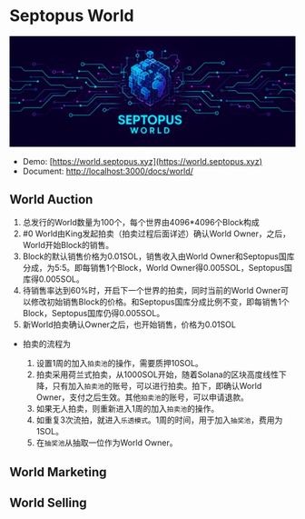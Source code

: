 # Septopus World

![world](img/world.png)

* Demo: [https://world.septopus.xyz](https://world.septopus.xyz)
* Document: [http://localhost:3000/docs/world/](http://localhost:3000/docs/world/)

## World Auction

  1. 总发行的World数量为100个，每个世界由4096*4096个Block构成
  2. #0 World由King发起拍卖（拍卖过程后面详述）确认World Owner，之后，World开始Block的销售。
  3. Block的默认销售价格为0.01SOL，销售收入由World Owner和Septopus国库分成，为5:5。即每销售1个Block，World Owner得0.005SOL，Septopus国库得0.005SOL。
  4. 待销售率达到60%时，开启下一个世界的拍卖，同时当前的World Owner可以修改初始销售Block的价格。和Septopus国库分成比例不变，即每销售1个Block，Septopus国库仍得0.005SOL。
  5. 新World拍卖确认Owner之后，也开始销售，价格为0.01SOL

* 拍卖的流程为

  1. 设置1周的加入`拍卖池`的操作，需要质押10SOL。
  2. 拍卖采用荷兰式拍卖，从1000SOL开始，随着Solana的区块高度线性下降，只有加入`拍卖池`的账号，可以进行拍卖。拍下，即确认World Owner，支付之后生效。其他`拍卖池`的账号，可以申请退款。
  3. 如果无人拍卖，则重新进入1周的加入`拍卖池`的操作。
  4. 如重复3次流拍，就进入`乐透模式`。1周的时间，用于加入`抽奖池`，费用为1SOL。
  5. 在`抽奖池`从抽取一位作为World Owner。

## World Marketing

## World Selling
